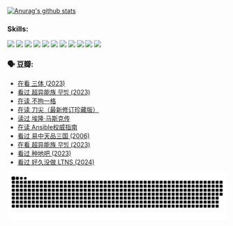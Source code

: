
[![Anurag's github stats](https://github-readme-stats.vercel.app/api?username=w940853815)](https://github.com/anuraghazra/github-readme-stats)

### Skills:

<code><img height="32" src="https://cdn.jsdelivr.net/npm/simple-icons@v5/icons/python.svg"></code>
<code><img height="32" src="https://cdn.jsdelivr.net/npm/simple-icons@v5/icons/javascript.svg"></code>
<code><img height="32" src="https://cdn.jsdelivr.net/npm/simple-icons@v5/icons/django.svg"></code>
<code><img height="32" src="https://cdn.jsdelivr.net/npm/simple-icons@v5/icons/flask.svg"></code>
<code><img height="32" src="https://cdn.jsdelivr.net/npm/simple-icons@v5/icons/vuetify.svg"></code>
<code><img height="32" src="https://cdn.jsdelivr.net/npm/simple-icons@v5/icons/git.svg"></code>
<code><img height="32" src="https://cdn.jsdelivr.net/npm/simple-icons@v5/icons/docker.svg"></code>
<code><img height="32" src="https://cdn.jsdelivr.net/npm/simple-icons@v5/icons/postgresql.svg"></code>
<code><img height="32" src="https://cdn.jsdelivr.net/npm/simple-icons@v5/icons/elasticsearch.svg"></code>
<code><img height="32" src="https://cdn.jsdelivr.net/npm/simple-icons@v5/icons/macos.svg"></code>
<code><img height="32" src="https://cdn.jsdelivr.net/npm/simple-icons@v5/icons/linux.svg"></code>

### 🗣 豆瓣:

<!-- DOUBAN-ACTIVITIES:START -->
- [在看 三体‎ (2023)](https://www.douban.com/people/136069238/status/4558185093/?_i=11289429)
- [看过 超异能族 무빙‎ (2023)](https://www.douban.com/people/136069238/status/4556824186/?_i=11289429)
- [在读 不拘一格](https://www.douban.com/people/136069238/status/4541712161/?_i=11289429)
- [在读 刀尖（最新修订珍藏版）](https://www.douban.com/people/136069238/status/4541711339/?_i=11289429)
- [读过 埃隆·马斯克传](https://www.douban.com/people/136069238/status/4541710351/?_i=11289429)
- [在读 Ansible权威指南](https://www.douban.com/people/136069238/status/4539151450/?_i=11289429)
- [看过 易中天品三国‎ (2006)](https://www.douban.com/people/136069238/status/4529910812/?_i=11289429)
- [在看 超异能族 무빙‎ (2023)](https://www.douban.com/people/136069238/status/4527291077/?_i=11289429)
- [看过 种地吧‎ (2023)](https://www.douban.com/people/136069238/status/4527289637/?_i=11289429)
- [看过 好久没做 LTNS‎ (2024)](https://www.douban.com/people/136069238/status/4527289515/?_i=11289429)
<!-- DOUBAN-ACTIVITIES:END -->


![Snake animation](https://raw.githubusercontent.com/w940853815/w940853815/output/github-contribution-grid-snake.svg)

<!--
**w940853815/w940853815** is a ✨ _special_ ✨ repository because its `README.md` (this file) appears on your GitHub profile.

Here are some ideas to get you started:

- 🔭 I’m currently working on ...
- 🌱 I’m currently learning ...
- 👯 I’m looking to collaborate on ...
- 🤔 I’m looking for help with ...
- 💬 Ask me about ...
- 📫 How to reach me: ...
- 😄 Pronouns: ...
- ⚡ Fun fact: ...
-->
